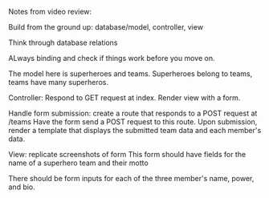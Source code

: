 Notes from video review:

Build from the ground up: database/model, controller, view

Think through database relations

ALways binding and check if things work before you move on.

The model here is superheroes and teams.  Superheroes belong to teams, teams have many superheros.

Controller:
Respond to GET request at index.  Render view with a form.

Handle form submission: create a route that responds to a POST request at /teams
Have the form send a POST request to this route.
Upon submission, render a template that displays the submitted team data and each member's data.




View: replicate screenshots of form
This form should have fields for the name of a superhero team and their motto

There should be form inputs for each of the three member's name, power, and bio.
